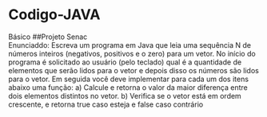 
# Codigo-JAVA
Básico 
##Projeto Senac  
Enunciaddo:
Escreva um programa em Java que leia uma sequência N de números inteiros
(negativos, positivos e o zero) para um vetor. No início do programa é solicitado ao
usuário (pelo teclado) qual é a quantidade de elementos que serão lidos para o vetor
e depois disso os números são lidos para o vetor.
Em seguida você deve implementar para cada um dos itens abaixo uma função:
a) Calcule e retorna o valor da maior diferença entre dois elementos distintos no
vetor.
b) Verifica se o vetor está em ordem crescente, e retorna true caso esteja e false
caso contrário
